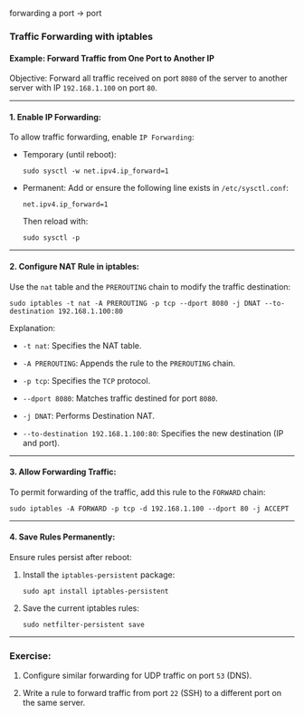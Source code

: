 
forwarding a port -> port


### Traffic Forwarding with iptables

#### Example: Forward Traffic from One Port to Another IP

Objective: Forward all traffic received on port `8080` of the server to another server with IP `192.168.1.100` on port `80`.

---

#### 1. Enable IP Forwarding:

To allow traffic forwarding, enable `IP Forwarding`:

- Temporary (until reboot):
    
    ```
    sudo sysctl -w net.ipv4.ip_forward=1
    ```
    
- Permanent: Add or ensure the following line exists in `/etc/sysctl.conf`:
    
    ```
    net.ipv4.ip_forward=1
    ```
    
    Then reload with:
    
    ```
    sudo sysctl -p
    ```
    

---

#### 2. Configure NAT Rule in iptables:

Use the `nat` table and the `PREROUTING` chain to modify the traffic destination:

```
sudo iptables -t nat -A PREROUTING -p tcp --dport 8080 -j DNAT --to-destination 192.168.1.100:80
```

Explanation:

- `-t nat`: Specifies the NAT table.
    
- `-A PREROUTING`: Appends the rule to the `PREROUTING` chain.
    
- `-p tcp`: Specifies the `TCP` protocol.
    
- `--dport 8080`: Matches traffic destined for port `8080`.
    
- `-j DNAT`: Performs Destination NAT.
    
- `--to-destination 192.168.1.100:80`: Specifies the new destination (IP and port).
    

---

#### 3. Allow Forwarding Traffic:

To permit forwarding of the traffic, add this rule to the `FORWARD` chain:

```
sudo iptables -A FORWARD -p tcp -d 192.168.1.100 --dport 80 -j ACCEPT
```

---

#### 4. Save Rules Permanently:

Ensure rules persist after reboot:

1. Install the `iptables-persistent` package:
    
    ```
    sudo apt install iptables-persistent
    ```
    
2. Save the current iptables rules:
    
    ```
    sudo netfilter-persistent save
    ```
    

---

### Exercise:

1. Configure similar forwarding for UDP traffic on port `53` (DNS).
    
2. Write a rule to forward traffic from port `22` (SSH) to a different port on the same server.